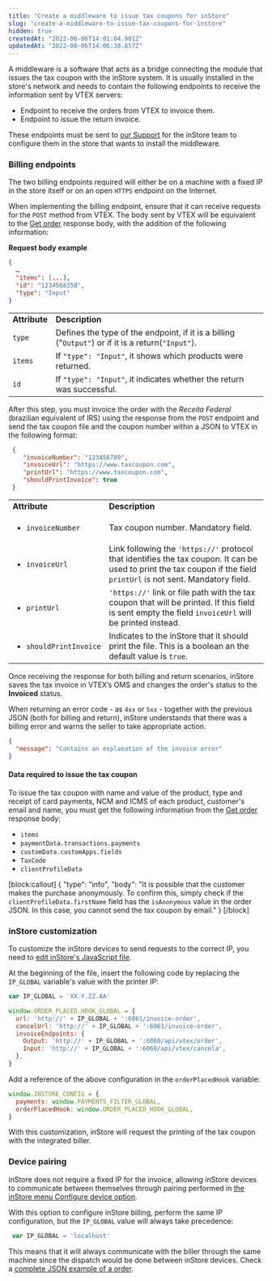 ```yaml
---
title: "Create a middleware to issue tax coupons for inStore"
slug: "create-a-middleware-to-issue-tax-coupons-for-instore"
hidden: true
createdAt: "2022-06-06T14:01:04.901Z"
updatedAt: "2022-06-06T14:06:38.857Z"
---
```

A middleware is a software that acts as a bridge connecting the module that issues the tax coupon with the inStore system. It is usually installed in the store's network and needs to contain the following endpoints to receive the information sent by VTEX servers:

* Endpoint to receive the orders from VTEX to invoice them.
* Endpoint to issue the return invoice.

These endpoints must be sent to [our Support](https://support.vtex.com/hc/en-us/requests) for the inStore team to configure them in the store that wants to install the middleware.

### Billing endpoints

The two billing endpoints required will either be on a machine with a fixed IP in the store itself or on an open `HTTPS` endpoint on the Internet.

When implementing the billing endpoint, ensure that it can receive requests for the `POST` method from VTEX. The body sent by VTEX will be equivalent to the [Get order](https://developers.vtex.com/vtex-rest-api/reference/getorder) response body, with the addition of the following information:

**Request body example**

```json
{
  …
  "items": [...],
  "id": "1234568358",
  "type": "Input"
}
```

<table>
    <tr>
        <td><strong>Attribute</strong></td>
        <td><strong>Description</strong></td>
    </tr>
    <tr>
        <td><code>type</code></td>
        <td>Defines the type of the endpoint, if it is a billing ("<code>Output"</code>) or if it is a
            return(<code>"Input"</code>).</td>
    </tr>
    <tr>
        <td><code>items</code></td>
        <td>If <code>"type": "Input"</code>, it shows which products were returned.</td>
    </tr>
    <tr>
        <td><code>id</code></td>
        <td>If <code>"type": "Input"</code>, it indicates whether the return was successful.</td>
    </tr>
</table>

After this step, you must invoice the order with the _Receita Federal_ (brazilian equivalent of  IRS) using the response from the `POST` endpoint and send the tax coupon file and the coupon number within a JSON to VTEX in the following format:

```json
 {
    "invoiceNumber": "123456789",
    "invoiceUrl": "https://www.taxcoupon.com",
    "printUrl": "https://www.taxcoupon.com",
    "shouldPrintInvoice": true
 }
```

<table>
    <tr>
        <td><strong>Attribute</strong></td>
        <td><strong>Description</strong></td>
    </tr>
    <tr>
        <td><ul><li><code>invoiceNumber</code></li></ul></td>
        <td>Tax coupon number. Mandatory field.</td>
    </tr>
    <tr>
        <td><ul><li><code>invoiceUrl</code></li></ul></td>
        <td>Link following the <code>'https://'</code> protocol that identifies the tax coupon. It can be used to print the tax coupon if the field <code>printUrl</code> is not sent. Mandatory field.</td>
    </tr>
    <tr>
        <td><ul><li><code>printUrl</code></li></ul></td>
        <td><code>'https://'</code> link or file path with the tax coupon that will be printed. If this field is sent empty the field <code>invoiceUrl</code> will be printed instead.</td>
    </tr>
    <tr>
        <td><ul><li><code>shouldPrintInvoice</code></li></ul></td>
        <td>Indicates to the inStore that it should print the file. This is a boolean an the default value is <code>true</code>.</td>
    </tr>
</table>

Once receiving the response for both billing and return scenarios, inStore saves the tax invoice in VTEX’s OMS and changes the order's status to the **Invoiced** status.

When returning an error code - as ``4xx`` or ``5xx`` - together with the previous JSON (both for billing and return), inStore understands that there was a billing error and warns the seller to take appropriate action.

```json
{
  "message": "Contains an explanation of the invoice error"
}
```

#### Data required to issue the tax coupon

To issue the tax coupon with name and value of the product, type and receipt of card payments, NCM and ICMS of each product, customer's email and name, you must get the following information from the [Get order](https://developers.vtex.com/vtex-rest-api/reference/getorder) response body:

* ``items``
* ``paymentData.transactions.payments``
* ``customData.customApps.fields``
* ``TaxCode``
* ``clientProfileData``

[block:callout]
{
  "type": "info",
  "body": "It is possible that the customer makes the purchase anonymously. To confirm this, simply check if the `clientProfileData.firstName` field has the `isAnonymous` value in the order JSON. In this case, you cannot send the tax coupon by email."
}
[/block]

### inStore customization

To customize the inStore devices to send requests to the correct IP, you need to [edit inStore's JavaScript file](https://developers.vtex.com/vtex-rest-api/docs/how-to-customize-instore#edit-the-javascript-file).

At the beginning of the file, insert the following code by replacing the `IP_GLOBAL` variable's value with the printer IP:

```javascript
var IP_GLOBAL = 'XX.Y.ZZ.AA'

window.ORDER_PLACED_HOOK_GLOBAL = {
  url: 'http://' + IP_GLOBAL + ':6061/invoice-order',
  cancelUrl: 'http://' + IP_GLOBAL + ':6061/invoice-order',
  invoiceEndpoints: {
    Output: 'http://' + IP_GLOBAL + ':6060/api/vtex/order',
    Input: 'http://' + IP_GLOBAL + ':6060/api/vtex/cancela',
  },
}
```

Add a reference of the above configuration in the ``orderPlacedHook`` variable:

```javascript
window.INSTORE_CONFIG = {
  payments: window.PAYMENTS_FILTER_GLOBAL,
  orderPlacedHook: window.ORDER_PLACED_HOOK_GLOBAL,
}
```

With this customization, inStore will request the printing of the tax coupon with the integrated biller.

### Device pairing

inStore does not require a fixed IP for the invoice, allowing inStore devices to communicate between themselves through pairing performed in [the inStore menu Configure device option](https://help.vtex.com/en/tracks/instore-using-the-app--4BYzQIwyOHvnmnCYQgLzdr/5UeqJA3sHp5goJacvHwPoS).

With this option to configure inStore billing, perform the same IP configuration, but the ``IP_GLOBAL`` value will always take precedence:

```javascript
 var IP_GLOBAL = 'localhost'
```

This means that it will always communicate with the biller through the same machine since the dispatch would be done between inStore devices. Check a [complete JSON example of a order](https://instore.vteximg.com.br/assets/vtex.instore/files/invoice-payload___ee4347c3d91fecf1da6a85a12d519494.json).
